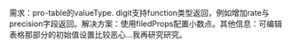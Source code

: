 需求：pro-table的valueType. digit支持function类型返回，例如增加rate与precision字段返回。解决方案：使用filedProps配置小数点。其他信息：可编辑表格那部分的初始值设置比较恶心...我再研究研究。
